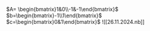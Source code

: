 $A= \begin{bmatrix}1&0\\-1&-1\end{bmatrix}$ 
$b=\begin{bmatrix}-1\\1\end{bmatrix}$
$c=\begin{bmatrix}0&1\end{bmatrix}$
![[26.11.2024.nb]]
